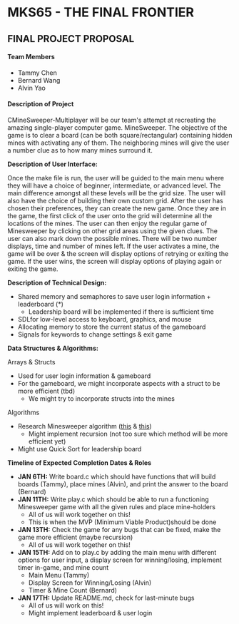 # MKS65 - THE FINAL FRONTIER

## FINAL PROJECT PROPOSAL

#### Team Members
- Tammy Chen
- Bernard Wang 
- Alvin Yao

#### Description of Project

CMineSweeper-Multiplayer will be our team&#39;s attempt at recreating the amazing single-player computer game. MineSweeper. The objective of the game is to clear a board (can be both square/rectangular) containing hidden mines with activating any of them. The neighboring mines will give the user a number clue as to how many mines surround it.

**Description of User Interface:**

Once the make file is run, the user will be guided to the main menu where they will have a choice of beginner, intermediate, or advanced level. The main difference amongst all these levels will be the grid size. The user will also have the choice of building their own custom grid. After the user has chosen their preferences, they can create the new game. Once they are in the game, the first click of the user onto the grid will determine all the locations of the mines. The user can then enjoy the regular game of Minesweeper by clicking on other grid areas using the given clues. The user can also mark down the possible mines. There will be two number displays, time and number of mines left. If the user activates a mine, the game will be over &amp; the screen will display options of retrying or exiting the game. If the user wins, the screen will display options of playing again or exiting the game.

**Description of Technical Design:**

- Shared memory and semaphores to save user login information + leaderboard (\*)
  - Leadership board will be implemented if there is sufficient time
- SDLfor low-level access to keyboard, graphics, and mouse
- Allocating memory to store the current status of the gameboard
- Signals for keywords to change settings &amp; exit game

**Data Structures &amp; Algorithms:**

Arrays &amp; Structs

- Used for user login information &amp; gameboard
- For the gameboard, we might incorporate aspects with a struct to be more efficient (tbd)
  - We might try to incorporate structs into the mines

Algorithms

- Research Minesweeper algorithm ([this](https://quantum-p.livejournal.com/19616.html) &amp; [this](https://massaioli.wordpress.com/2013/01/12/solving-minesweeper-with-matricies/))
  - Might implement recursion (not too sure which method will be more efficient yet)
- Might use Quick Sort for leadership board

**Timeline of Expected Completion Dates &amp; Roles**

- __JAN 6TH:__ Write board.c which should have functions that will build boards (Tammy), place mines (Alvin), and print the answer to the board (Bernard)
- __JAN 11TH:__ Write play.c which should be able to run a functioning Minesweeper game with all the given rules and place mine-holders
  - All of us will work together on this!
  - This is when the MVP (Minimum Viable Product)should be done
- __JAN 13TH:__ Check the game for any bugs that can be fixed, make the game more efficient (maybe recursion)
  - All of us will work together on this!
- __JAN 15TH:__ Add on to play.c by adding the main menu with different options for user input, a display screen for winning/losing, implement timer in-game, and mine count
  - Main Menu (Tammy)
  - Display Screen for Winning/Losing (Alvin)
  - Timer &amp; Mine Count (Bernard)
- __JAN 17TH:__ Update README.md, check for last-minute bugs
  - All of us will work on this!
  - Might implement leaderboard &amp; user login

